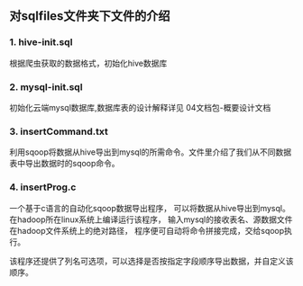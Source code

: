 ## 对sqlfiles文件夹下文件的介绍
### 1. hive-init.sql
根据爬虫获取的数据格式，初始化hive数据库

### 2. mysql-init.sql
初始化云端mysql数据库,数据库表的设计解释详见 04文档包-概要设计文档

### 3. insertCommand.txt
利用sqoop将数据从hive导出到mysql的所需命令。文件里介绍了我们从不同数据表中导出数据时的sqoop命令。

### 4. insertProg.c
一个基于c语言的自动化sqoop数据导出程序，
可以将数据从hive导出到mysql。
在hadoop所在linux系统上编译运行该程序，
输入mysql的接收表名、源数据文件在hadoop文件系统上的绝对路径，
程序便可自动将命令拼接完成，交给sqoop执行。

该程序还提供了列名可选项，可以选择是否按指定字段顺序导出数据，并自定义该顺序。
